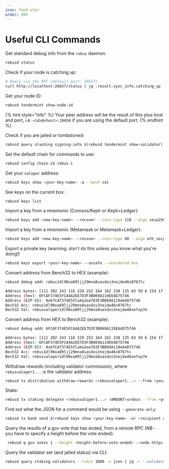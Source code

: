 ```yaml
---
icon: feed-star
order: 999
---
```

# Useful CLI Commands

Get standard debug info from the `rebus` daemon:

```bash
rebusd status
```

Check if your node is catching up:

```bash
# Query via the RPC (default port: 26657)
curl http://localhost:26657/status | jq .result.sync_info.catching_up
```

Get your node ID:

```bash
rebusd tendermint show-node-id
```

{% hint style="info" %}
Your peer address will be the result of this plus host and port, i.e. `<id>@<host>:26656` if you are using the default port.
{% endhint %}

Check if you are jailed or tombstoned:

```bash
rebusd query slashing signing-info $(rebusd tendermint show-validator)
```

Set the default chain for commands to use:

```bash
rebusd config chain-id rebus-1
```

Get your `valoper` address:

```bash
rebusd keys show <your-key-name> -a --bech val
```

See keys on the current box:

```bash
rebusd keys list
```

Import a key from a mnemonic (Comsos/Keplr or Keplr+Ledger):

```bash
rebusd keys add <new-key-name> --recover --coin-type 118 --algo secp256k1 
```

Import a key from a mnemonic (Metamask or Metamask+Ledger):

```bash
rebusd keys add <new-key-name> --recover --coin-type 60 --algo eth_secp256k1 
```

Export a private key (warning: don't do this unless you know what you're doing!)

```bash
rebusd keys export <your-key-name> --unsafe --unarmored-hex
```


Convert address from Bench32 to HEX (example):

```bash
rebusd debug addr rebus1dl90xa89ljj29mna8uasdxs3nejdw46x8767tc

Address bytes: [111 202 243 116 229 252 164 162 238 125 63 59 6 154 17 158 100 215 87 70]
Address (hex): 6FCAF374E5FCA4A2EE7D3F3B069A119E64D75746
Address (EIP-55): 0x6fCAf374E5fCa4a2ee7D3F3B069A119e64D75746
Bech32 Acc: rebus1dl90xa89ljj29mna8uasdxs3nejdw46x8767tc
Bech32 Val: rebusvaloper1dl90xa89ljj29mna8uasdxs3nejdw46xefxp7m
```

Convert address from HEX to Bench32 (example):

```bash
rebusd debug addr 6FCAF374E5FCA4A2EE7D3F3B069A119E64D75746

Address bytes: [111 202 243 116 229 252 164 162 238 125 63 59 6 154 17 158 100 215 87 70]
Address (hex): 6FCAF374E5FCA4A2EE7D3F3B069A119E64D75746
Address (EIP-55): 0x6fCAf374E5fCa4a2ee7D3F3B069A119e64D75746
Bech32 Acc: rebus1dl90xa89ljj29mna8uasdxs3nejdw46x8767tc
Bech32 Val: rebusvaloper1dl90xa89ljj29mna8uasdxs3nejdw46xefxp7m
```


Withdraw rewards (including validator commission), where `rebusvaloper1...` is the validator address:

```bash
rebusd tx distribution withdraw-rewards <rebusvaloper1...> --from <your-key>  --commission
```

Stake:

```bash
rebusd tx staking delegate <rebusvaloper1...> <AMOUNT>urebus --from <your-key>
```

Find out what the JSON for a command would be using `--generate-only`:

```bash
rebusd tx bank send $(rebusd keys show <your-key-name> -a) <recipient addr> <AMOUNT>urebus --generate-only
```

Query the results of a gov vote that has ended, from a remote RPC (NB - you have to specify a height before the vote ended):

```bash
 rebusd q gov votes 1 --height <height-before-vote-ended> --node https://rpc-archive.rebusnetwork.io:443
```

Query the validator set (and jailed status) via CLI:

```bash
rebusd query staking validators --limit 1000 -o json | jq -r '.validators[] | [.operator_address, (.tokens|tonumber / pow(10; 6)), .description.moniker, .jail, .status] | @csv' | column -t -s"," | sort -k2 -n -r | nl
```
<!-- // TODO figure out what we do here
Get contract state:

```bash
rebusd q wasm contract-state all <contract-address>
```
-->